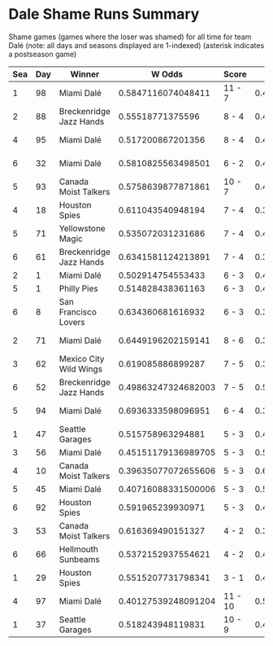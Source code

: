 # Dale Shame Runs Summary



Shame games (games where the loser was shamed) for all time for team Dalé (note: all days and seasons displayed are 1-indexed) (asterisk indicates a postseason game)


| Sea | Day | Winner | W Odds | Score | L Odds | Loser | 
| ------ |------ |------ |------ |------ |------ |------ |
| 1 | 98 | Miami Dalé | 0.5847116074048411 | 11 - 7 | 0.41528839259515804 | Seattle Garages | 
| 2 | 88 | Breckenridge Jazz Hands | 0.55518771375596 | 8 - 4 | 0.444812286244039 | Miami Dalé | 
| 4 | 95 | Miami Dalé | 0.517200867201356 | 8 - 4 | 0.48279913279864306 | Breckenridge Jazz Hands | 
| 6 | 32 | Miami Dalé | 0.5810825563498501 | 6 - 2 | 0.41891744365014905 | Unlimited Tacos | 
| 5 | 93 | Canada Moist Talkers | 0.5758639877871861 | 10 - 7 | 0.42413601221281305 | Miami Dalé | 
| 4 | 18 | Houston Spies | 0.611043540948194 | 7 - 4 | 0.38895645905180504 | Miami Dalé | 
| 5 | 71 | Yellowstone Magic | 0.535072031231686 | 7 - 4 | 0.46492796876831305 | Miami Dalé | 
| 6 | 61 | Breckenridge Jazz Hands | 0.6341581124213891 | 7 - 4 | 0.36584188757861 | Miami Dalé | 
| 2 | 1 | Miami Dalé | 0.502914754553433 | 6 - 3 | 0.497085245446566 | Philly Pies | 
| 5 | 1 | Philly Pies | 0.514828438361163 | 6 - 3 | 0.485171561638836 | Miami Dalé | 
| 6 | 8 | San Francisco Lovers | 0.634360681616932 | 6 - 3 | 0.365639318383067 | Miami Dalé | 
| 2 | 71 | Miami Dalé | 0.6449196202159141 | 8 - 6 | 0.355080379784085 | Breckenridge Jazz Hands | 
| 3 | 62 | Mexico City Wild Wings | 0.619085886899287 | 7 - 5 | 0.38091411310071205 | Miami Dalé | 
| 6 | 52 | Breckenridge Jazz Hands | 0.49863247324682003 | 7 - 5 | 0.5013675267531791 | Miami Dalé | 
| 5 | 94 | Miami Dalé | 0.6936333598096951 | 6 - 4 | 0.306366640190304 | Canada Moist Talkers | 
| 1 | 47 | Seattle Garages | 0.515758963294881 | 5 - 3 | 0.48424103670511803 | Miami Dalé | 
| 3 | 56 | Miami Dalé | 0.45151179136989705 | 5 - 3 | 0.5484882086301021 | Philly Pies | 
| 4 | 10 | Canada Moist Talkers | 0.39635077072655606 | 5 - 3 | 0.603649229273443 | Miami Dalé | 
| 5 | 45 | Miami Dalé | 0.40716088331500006 | 5 - 3 | 0.592839116684999 | Philly Pies | 
| 6 | 92 | Houston Spies | 0.591965239930971 | 5 - 3 | 0.40803476006902806 | Miami Dalé | 
| 3 | 53 | Canada Moist Talkers | 0.616369490151327 | 4 - 2 | 0.38363050984867203 | Miami Dalé | 
| 6 | 66 | Hellmouth Sunbeams | 0.5372152937554621 | 4 - 2 | 0.46278470624453805 | Miami Dalé | 
| 1 | 29 | Houston Spies | 0.5515207731798341 | 3 - 1 | 0.44847922682016506 | Miami Dalé | 
| 4 | 97 | Miami Dalé | 0.40127539248091204 | 11 - 10 | 0.5987246075190871 | Breckenridge Jazz Hands | 
| 1 | 37 | Seattle Garages | 0.518243948119831 | 10 - 9 | 0.481756051880168 | Miami Dalé | 


